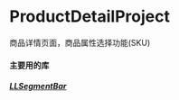 # ProductDetailProject
商品详情页面，商品属性选择功能(SKU)

#### 主要用的库
##### [LLSegmentBar](https://github.com/liuniuliuniu/LLSegmentBar)
      
